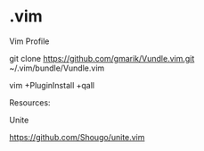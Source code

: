 .vim
====

Vim Profile

git clone https://github.com/gmarik/Vundle.vim.git ~/.vim/bundle/Vundle.vim

vim +PluginInstall +qall

Resources:

Unite

https://github.com/Shougo/unite.vim
